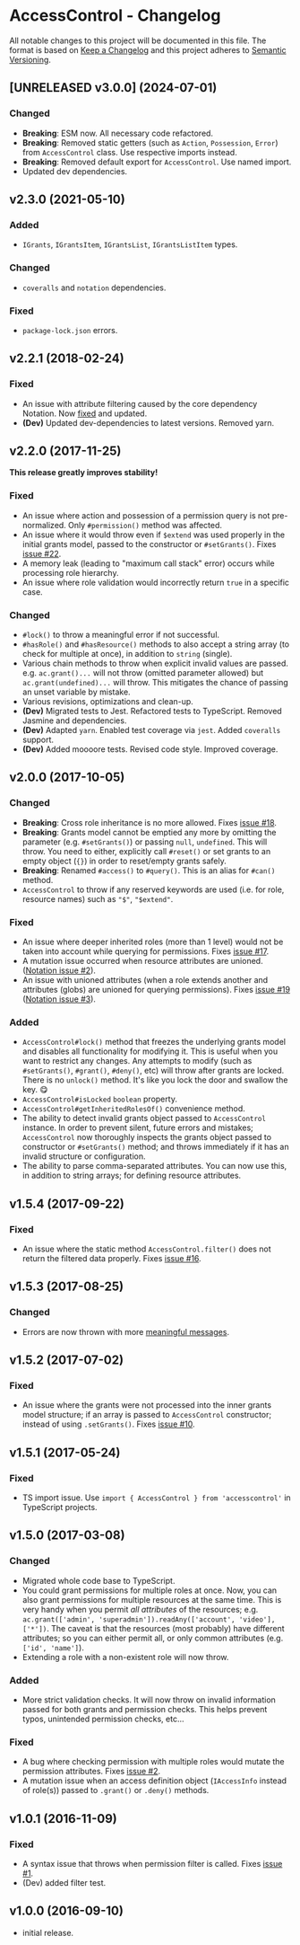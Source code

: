 # AccessControl - Changelog

All notable changes to this project will be documented in this file. The format is based on [Keep a Changelog](http://keepachangelog.com/en/1.0.0/) and this project adheres to [Semantic Versioning](http://semver.org).


## [UNRELEASED v3.0.0] (2024-07-01)

### Changed
- **Breaking**: ESM now. All necessary code refactored.
- **Breaking**: Removed static getters (such as `Action`, `Possession`, `Error`) from `AccessControl` class. Use respective imports instead.
- **Breaking**: Removed default export for `AccessControl`. Use named import.
- Updated dev dependencies.


## v2.3.0 (2021-05-10)

### Added
- `IGrants`, `IGrantsItem`, `IGrantsList`, `IGrantsListItem` types.

### Changed
- `coveralls` and `notation` dependencies.

### Fixed
- `package-lock.json` errors.


## v2.2.1 (2018-02-24)

### Fixed
- An issue with attribute filtering caused by the core dependency Notation. Now [fixed](https://github.com/onury/notation/issues/7) and updated.
- **(Dev)** Updated dev-dependencies to latest versions. Removed yarn.


## v2.2.0 (2017-11-25)

**This release greatly improves stability!**

### Fixed
- An issue where action and possession of a permission query is not pre-normalized. Only   `#permission()` method was affected.
- An issue where it would throw even if `$extend` was used properly in the initial grants model, passed to the constructor or `#setGrants()`. Fixes [issue #22](https://github.com/onury/accesscontrol/issues/22).
- A memory leak (leading to "maximum call stack" error) occurs while processing role hierarchy.
- An issue where role validation would incorrectly return `true` in a specific case.

### Changed
- `#lock()` to throw a meaningful error if not successful.
- `#hasRole()` and `#hasResource()` methods to also accept a string array (to check for multiple at once), in addition to `string` (single).
- Various chain methods to throw when explicit invalid values are passed. e.g. `ac.grant()...` will not throw (omitted parameter allowed) but `ac.grant(undefined)...` will throw. This mitigates the chance of passing an unset variable by mistake.
- Various revisions, optimizations and clean-up.
- **(Dev)** Migrated tests to Jest. Refactored tests to TypeScript. Removed Jasmine and dependencies. 
- **(Dev)** Adapted `yarn`. Enabled test coverage via `jest`. Added `coveralls` support.
- **(Dev)** Added moooore tests. Revised code style. Improved coverage.


## v2.0.0 (2017-10-05)

### Changed
- **Breaking**: Cross role inheritance is no more allowed. Fixes [issue #18](https://github.com/onury/accesscontrol/issues/18).
- **Breaking**: Grants model cannot be emptied any more by omitting the parameter (e.g. `#setGrants()`) or passing `null`, `undefined`. This will throw. You need to either, explicitly call `#reset()` or set grants to an empty object (`{}`) in order to reset/empty grants safely. 
- **Breaking**: Renamed `#access()` to `#query()`. This is an alias for `#can()` method.
- `AccessControl` to throw if any reserved keywords are used (i.e. for role, resource names) such as `"$"`, `"$extend"`.

### Fixed
- An issue where deeper inherited roles (more than 1 level) would not be taken into account while querying for permissions. Fixes [issue #17](https://github.com/onury/accesscontrol/issues/17).
- A mutation issue occurred when resource attributes are unioned. ([Notation issue #2][notation-issue-2]).
- An issue with unioned attributes (when a role extends another and attributes (globs) are unioned for querying permissions). Fixes [issue #19](https://github.com/onury/accesscontrol/issues/19) ([Notation issue #3][notation-issue-3]).

### Added
- `AccessControl#lock()` method that freezes the underlying grants model and disables all functionality for modifying it. This is useful when you want to restrict any changes. Any attempts to modify (such as `#setGrants()`, `#grant()`, `#deny()`, etc) will throw after grants are locked. There is no `unlock()` method. It's like you lock the door and swallow the key. :yum:
- `AccessControl#isLocked` `boolean` property.
- `AccessControl#getInheritedRolesOf()` convenience method.
- The ability to detect invalid grants object passed to `AccessControl` instance. In order to prevent silent, future errors and mistakes; `AccessControl` now thoroughly inspects the grants object passed to constructor or `#setGrants()` method; and throws immediately if it has an invalid structure or configuration.
- The ability to parse comma-separated attributes. You can now use this, in addition to string arrays; for defining resource attributes.


## v1.5.4 (2017-09-22)

### Fixed
- An issue where the static method `AccessControl.filter()` does not return the filtered data properly. Fixes [issue #16](https://github.com/onury/accesscontrol/issues/16).


## v1.5.3 (2017-08-25)

### Changed
- Errors are now thrown with more [meaningful messages](https://github.com/onury/accesscontrol/issues/13#issuecomment-324755478).


## v1.5.2 (2017-07-02)

### Fixed
- An issue where the grants were not processed into the inner grants model structure; if an array is passed to `AccessControl` constructor; instead of using `.setGrants()`. Fixes [issue #10](https://github.com/onury/accesscontrol/issues/10).


## v1.5.1 (2017-05-24)

### Fixed
- TS import issue. Use `import { AccessControl } from 'accesscontrol'` in TypeScript projects.


## v1.5.0 (2017-03-08)

### Changed
- Migrated whole code base to TypeScript.
- You could grant permissions for multiple roles at once. Now, you can also grant permissions for multiple resources at the same time. This is very handy when you permit _all attributes_ of the resources; e.g. `ac.grant(['admin', 'superadmin']).readAny(['account', 'video'], ['*'])`. The caveat is that the resources (most probably) have different attributes; so you can either permit all, or only common attributes (e.g. `['id', 'name']`).
- Extending a role with a non-existent role will now throw.

### Added
- More strict validation checks. It will now throw on invalid information passed for both grants and permission checks. This helps prevent typos, unintended permission checks, etc...

### Fixed
- A bug where checking permission with multiple roles would mutate the permission attributes. Fixes [issue #2](https://github.com/onury/accesscontrol/issues/2).
- A mutation issue when an access definition object (`IAccessInfo` instead of role(s)) passed to `.grant()` or `.deny()` methods.


## v1.0.1 (2016-11-09)

### Fixed
- A syntax issue that throws when permission filter is called. Fixes [issue #1](https://github.com/onury/accesscontrol/issues/1).
- (Dev) added filter test.


## v1.0.0 (2016-09-10)

- initial release.


[notation]:https://github.com/onury/notation
[notation-issue-2]:https://github.com/onury/notation/issues/2
[notation-issue-3]:https://github.com/onury/notation/issues/3
